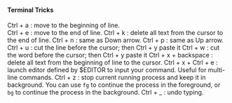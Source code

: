 #### Terminal Tricks

Ctrl + a : move to the beginning of line.  
Ctrl + e : move to the end of line.
Ctrl + k : delete all text from the cursor to the end of line.
Ctrl + n : same as Down arrow.
Ctrl + p : same as Up arrow.
Ctrl + u : cut the line before the cursor; then Ctrl + y paste it
Ctrl + w : cut the word before the cursor; then Ctrl + y paste it
Ctrl + x + backspace : delete all text from the beginning of line to the cursor.
Ctrl + x + Ctrl + e : launch editor defined by $EDITOR to input your command. Useful for multi-line commands.
Ctrl + z : stop current running process and keep it in background. You can use `fg` to continue the process in the foreground, or `bg` to continue the process in the background.
Ctrl + _ : undo typing.

